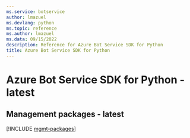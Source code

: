 ```yaml
---
ms.service: botservice
author: lmazuel
ms.devlang: python
ms.topic: reference
ms.author: lmazuel
ms.data: 09/15/2022
description: Reference for Azure Bot Service SDK for Python
title: Azure Bot Service SDK for Python
---
```

# Azure Bot Service SDK for Python - latest

## Management packages - latest
[!INCLUDE [mgmt-packages](bot-service-mgmt-index.md)]